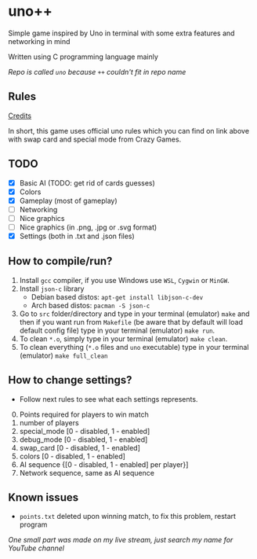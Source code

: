 # uno++
Simple game inspired by Uno in terminal with some extra features and networking in mind

Written using C programming language mainly

*Repo is called `uno` because `++` couldn't fit in repo name*

## Rules
[Credits](https://en.wikipedia.org/wiki/Uno_(card_game))

In short, this game uses official uno rules which you can find on link above with swap card and special mode from Crazy Games.

## TODO
- [x] Basic AI (TODO: get rid of cards guesses)
- [x] Colors
- [x] Gameplay (most of gameplay)
- [ ] Networking
- [ ] Nice graphics
- [ ] Nice graphics (in .png, .jpg or .svg format)
- [x] Settings (both in .txt and .json files)

## How to compile/run?
1. Install `gcc` compiler, if you use Windows use `WSL`, `Cygwin` or `MinGW`.
2. Install `json-c` library
    - Debian based distos: `apt-get install libjson-c-dev`
    - Arch based distos: `pacman -S json-c`
2. Go to `src` folder/directory and type in your terminal (emulator) `make` and then if you want run from `Makefile` (be aware that by default 
will load default config file) type in your terminal (emulator) `make run`.
3. To clean `*.o`, simply type in your terminal (emulator) `make clean`.
4. To clean everything (`*.o` files and `uno` executable) type in your terminal (emulator) `make full_clean`

## How to change settings?
- Follow next rules to see what each settings represents.
0. Points required for players to win match
1. number of players
2. special_mode [0 - disabled, 1 - enabled]
3. debug_mode [0 - disabled, 1 - enabled]
4. swap_card [0 - disabled, 1 - enabled]
5. colors [0 - disabled, 1 - enabled]
6. AI sequence {[0 - disabled, 1 - enabled] per player}]
7. Network sequence, same as AI sequence

## Known issues
- `points.txt` deleted upon winning match, to fix this problem, restart program

*One small part was made on my live stream, just search my name for YouTube channel*
